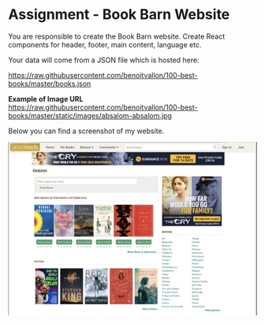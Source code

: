 # Assignment - Book Barn Website

You are responsible to create the Book Barn website. Create React components for header, footer, main content, language etc. 

Your data will come from a JSON file which is hosted here: 

https://raw.githubusercontent.com/benoitvallon/100-best-books/master/books.json

**Example of Image URL**
https://raw.githubusercontent.com/benoitvallon/100-best-books/master/static/images/absalom-absalom.jpg


Below you can find a screenshot of my website.

![Book Barn Website](./public/book-barn-image.png)
